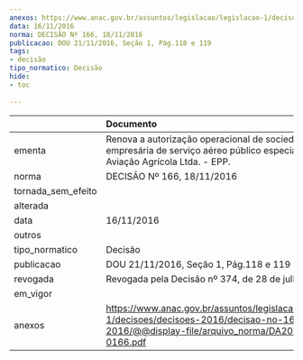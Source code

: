 ```yaml
---
anexos: https://www.anac.gov.br/assuntos/legislacao/legislacao-1/decisoes/decisoes-2016/decisao-no-166-16-11-2016/@@display-file/arquivo_norma/DA2016-0166.pdf
data: 16/11/2016
norma: DECISÃO Nº 166, 18/11/2016
publicacao: DOU 21/11/2016, Seção 1, Pág.118 e 119
tags:
- decisão
tipo_normatico: Decisão
hide: 
- toc 
 
---
```


|                    | Documento                                                                                                                                              |
|:-------------------|:-------------------------------------------------------------------------------------------------------------------------------------------------------|
| ementa             | Renova a autorização operacional de sociedade empresária de serviço aéreo público especializado - Nitz Aviação Agrícola Ltda. - EPP.                   |
| norma              | DECISÃO Nº 166, 18/11/2016                                                                                                                             |
| tornada_sem_efeito |                                                                                                                                                        |
| alterada           |                                                                                                                                                        |
| data               | 16/11/2016                                                                                                                                             |
| outros             |                                                                                                                                                        |
| tipo_normatico     | Decisão                                                                                                                                                |
| publicacao         | DOU 21/11/2016, Seção 1, Pág.118 e 119                                                                                                                 |
| revogada           | Revogada pela Decisão nº 374, de 28 de julho de 2021.                                                                                                  |
| em_vigor           |                                                                                                                                                        |
| anexos             | https://www.anac.gov.br/assuntos/legislacao/legislacao-1/decisoes/decisoes-2016/decisao-no-166-16-11-2016/@@display-file/arquivo_norma/DA2016-0166.pdf |